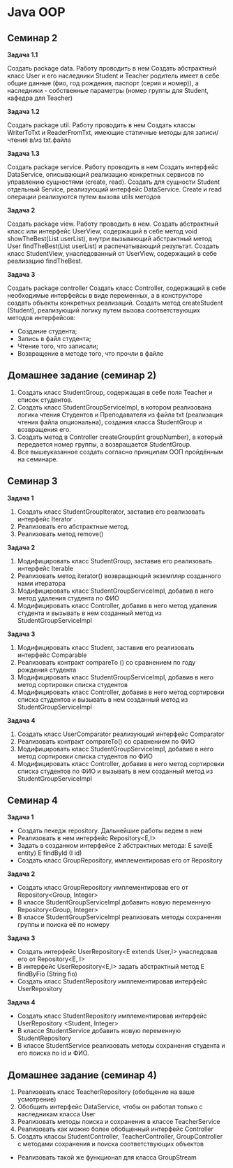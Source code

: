# Java OOP

## Семинар 2

**Задача 1.1**

Создать package data. Работу проводить в нем
Создать абстрактный класс User и его наследники Student и Teacher родитель имеет в себе общие данные (фио, год рождения, паспорт (серия и номер)),
а наследники - собственные параметры (номер группы для Student, кафедра для Teacher)

**Задача 1.2**

Создать package util. Работу проводить в нем
Создать классы WriterToTxt и ReaderFromTxt, имеющие статичные методы для записи/чтения в/из txt.файла

**Задача 1.3**

Создать package service. Работу проводить в нем
Создать интерфейс DataService, описывающий реализацию конкретных сервисов по управлению сущностями (create, read).
Создать для сущности Student отдельный Service, реализующий интерфейс DataService.
Create и read операции реализуются путем вызова utils методов

**Задача 2**

Создать package view. Работу проводить в нем.
Создать абстрактный класс или интерфейс UserView, содержащий в себе метод void showTheBest(List <User> userList),
внутри вызывающий абстрактный метод User findTheBest(List <User> userList) и распечатывающий результат.
Создать класс StudentView, унаследованный от UserView, содержащий в себе реализацию findTheBest.

**Задача 3**
  
Создать package controller
Создать класс Controller, содержащий в себе необходимые интерфейсы в виде переменных, а в конструкторе создать объекты конкретных реализаций.
Создать метод createStudent (Student), реализующий логику путем вызова соответствующих методов интерфейсов:
* Создание студента;
* Запись в файл студента;
* Чтение того, что записали;
* Возвращение в методе того, что прочли в файле


## Домашнее задание (семинар 2)
  
1. Создать класс StudentGroup, содержащая в себе поля Teacher и список студентов.
2. Создать класс StudentGroupServiceImpl, в котором реализована логика чтения Студентов и Преподавателя из файла txt
(реализация чтения файла опциональна), создания класса StudentGroup и возвращения его.
3. Создать метод в Controller createGroup(int groupNumber), в который передается номер группы, а возвращается StudentGroup.
4. Все вышеуказанное создать согласно принципам ООП пройдённым на семинаре.


## Семинар 3

**Задача 1**
  
1. Создать класс StudentGroupIterator, заставив его реализовать интерфейс Iterator <Student>.
2. Реализовать его абстрактные метод.
3. Реализовать метод remove()
  
**Задача 2**
  
1. Модифицировать класс StudentGroup, заставив его реализовать интерфейс Iterable<Student>
2. Реализовать метод iterator() возвращающий экземпляр созданного нами итератора
3. Модифицировать класс StudentGroupServiceImpl, добавив в него метод удаления студента по ФИО
4. Модифицировать класс Controller, добавив в него метод удаления студента и вызывать в нем созданный метод из StudentGroupServiceImpl

**Задача 3**
  
1. Модифицировать класс Student, заставив его реализовать интерфейс Comparable
2. Реализовать контракт compareTo () со сравнением по году рождения студента
3. Модифицировать класс StudentGroupServiceImpl, добавив в него метод сортировки списка студентов
4. Модифицировать класс Controller, добавив в него метод сортировки списка студентов и вызывать в нем созданный метод из StudentGroupServiceImpl

**Задача 4**
  
1. Создать класс UserComparator реализующий интерфейс Comparator<User>
2. Реализовать контракт compareTo() со сравнением по ФИО
3. Модифицировать класс StudentGroupServiceImpl, добавив в него метод сортировки списка студентов по ФИО
4. Модифицировать класс Controller, добавив в него метод сортировки списка студентов по ФИО и вызывать в нем созданный метод из StudentGroupServiceImpl


## Семинар 4

**Задача 1**
  
* Создать пекедж repository. Дальнейшие работы ведем в нем
* Реализовать в нем интерфейс Repository<E,I>
* Задать в созданном интерфейсе 2 абстрактных метода:
E save(E entity)
E findById (I id)
* Создать класс GroupRepository, имплементировав его от Repository

**Задача 2**

* Создать класс GroupRepository имплементировав его от Repository<Group, Integer>
* В классе StudentGroupServiceImpl добавить новую переменную Repository<Group, Integer>
* В классе StudentGroupServiceImpl  реализовать методы сохранения группы и поиска её по номеру 

**Задача 3**

* Создать интерфейс UserRepository<E  extends User,I> унаследовав его от Repository<E, I>
* В интерфейс UserRepository<E,I> задать абстрактный метод E findByFio (String fio)
* Создать класc StudentRepository имплементировав интерфейс UserRepository
 
**Задача 4**
  
* Создать класc StudentRepository имплементировав интерфейс UserRepository <Student, Integer>
* В классе StudentService добавить новую переменную StudentRepository 
* В классе StudentService  реализовать методы сохранения студента и его поиска по id и ФИО.

  
## Домашнее задание (семинар 4)
  
1. Реализовать класc TeacherRepository (обобщение на ваше усмотрение)
2. Обобщить интерфейс DataService, чтобы он работал только с наследникам класса User
3. Реализовать методы поиска и сохранения в классе TeacherService
4. Реализовать как можно более обобщенный интерфейс Controller
5. Создать классы StudentController, TeacherController, GroupController с методами сохранения и поиска соответствующих объектов
* Реализовать такой же функционал для класса GroupStream